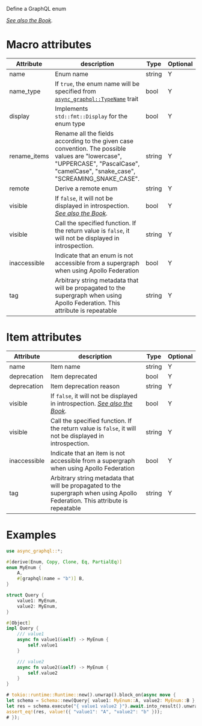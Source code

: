 Define a GraphQL enum

*[See also the Book](https://async-graphql.github.io/async-graphql/en/define_enum.html).*

# Macro attributes

| Attribute    | description                                                                                                                                                                      | Type   | Optional |
|--------------|----------------------------------------------------------------------------------------------------------------------------------------------------------------------------------|--------|----------|
| name         | Enum name                                                                                                                                                                        | string | Y        |
| name_type    | If `true`, the enum name will be specified from [`async_graphql::TypeName`](https://docs.rs/async-graphql/latest/async_graphql/trait.TypeName.html) trait                        | bool   | Y        |
| display      | Implements `std::fmt::Display` for the enum type                                                                                                                                 | bool   | Y        |
| rename_items | Rename all the fields according to the given case convention. The possible values are "lowercase", "UPPERCASE", "PascalCase", "camelCase", "snake_case", "SCREAMING_SNAKE_CASE". | string | Y        |
| remote       | Derive a remote enum                                                                                                                                                             | string | Y        |
| visible      | If `false`, it will not be displayed in introspection. *[See also the Book](https://async-graphql.github.io/async-graphql/en/visibility.html).*                                  | bool   | Y        |
| visible      | Call the specified function. If the return value is `false`, it will not be displayed in introspection.                                                                          | string | Y        |
| inaccessible | Indicate that an enum is not accessible from a supergraph when using Apollo Federation                                                                                           | bool   | Y        |
| tag          | Arbitrary string metadata that will be propagated to the supergraph when using Apollo Federation. This attribute is repeatable                                                   | string | Y        |

# Item attributes

| Attribute    | description                                                                                                                                     | Type   | Optional |
|--------------|-------------------------------------------------------------------------------------------------------------------------------------------------|--------|----------|
| name         | Item name                                                                                                                                       | string | Y        |
| deprecation  | Item deprecated                                                                                                                                 | bool   | Y        |
| deprecation  | Item deprecation reason                                                                                                                         | string | Y        |
| visible      | If `false`, it will not be displayed in introspection. *[See also the Book](https://async-graphql.github.io/async-graphql/en/visibility.html).* | bool   | Y        |
| visible      | Call the specified function. If the return value is `false`, it will not be displayed in introspection.                                         | string | Y        |
| inaccessible | Indicate that an item is not accessible from a supergraph when using Apollo Federation                                                          | bool   | Y        |
| tag          | Arbitrary string metadata that will be propagated to the supergraph when using Apollo Federation. This attribute is repeatable                  | string | Y        |

# Examples

```rust
use async_graphql::*;

#[derive(Enum, Copy, Clone, Eq, PartialEq)]
enum MyEnum {
    A,
    #[graphql(name = "b")] B,
}

struct Query {
    value1: MyEnum,
    value2: MyEnum,
}

#[Object]
impl Query {
    /// value1
    async fn value1(&self) -> MyEnum {
        self.value1
    }

    /// value2
    async fn value2(&self) -> MyEnum {
        self.value2
    }
}

# tokio::runtime::Runtime::new().unwrap().block_on(async move {
let schema = Schema::new(Query{ value1: MyEnum::A, value2: MyEnum::B }, EmptyMutation, EmptySubscription);
let res = schema.execute("{ value1 value2 }").await.into_result().unwrap().data;
assert_eq!(res, value!({ "value1": "A", "value2": "b" }));
# });
```
